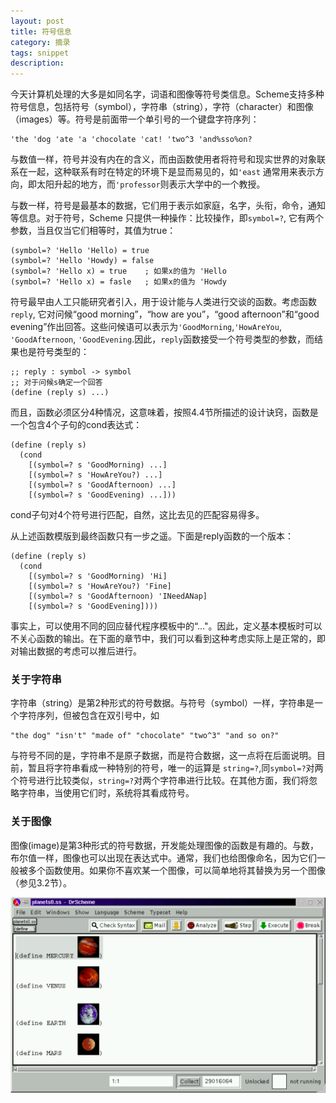```yaml
---
layout: post
title: 符号信息
category: 摘录
tags: snippet
description: 
---
```


今天计算机处理的大多是如同名字，词语和图像等符号类信息。Scheme支持多种符号信息，包括符号（symbol），字符串（string），字符（character）和图像（images）等。符号是前面带一个单引号的一个键盘字符序列：

```
'the 'dog 'ate 'a 'chocolate 'cat! 'two^3 'and%sso%on?
```
与数值一样，符号并没有内在的含义，而由函数使用者将符号和现实世界的对象联系在一起，这种联系有时在特定的环境下是显而易见的，如`'east` 通常用来表示方向，即太阳升起的地方，而`'professor`则表示大学中的一个教授。

与数一样，符号是最基本的数据，它们用于表示如家庭，名字，头衔，命令，通知等信息。对于符号，Scheme 只提供一种操作：比较操作，即`symbol=?`, 它有两个参数，当且仅当它们相等时，其值为true：

```
(symbol=? 'Hello 'Hello) = true
(symbol=? 'Hello 'Howdy) = false
(symbol=? 'Hello x) = true    ; 如果x的值为 'Hello
(symbol=? 'Hello x) = fasle   ; 如果x的值为 'Howdy
```
符号最早由人工只能研究者引入，用于设计能与人类进行交谈的函数。考虑函数 `reply`, 它对问候“good morning”，“how are you”，“good afternoon”和“good evening”作出回答。这些问候语可以表示为`'GoodMorning`,`'HowAreYou`,` 'GoodAfternoon`, `'GoodEvening`.因此，`reply`函数接受一个符号类型的参数，而结果也是符号类型的：

```
;; reply : symbol -> symbol
;; 对于问候s确定一个回答
(define (reply s) ...)
```
而且，函数必须区分4种情况，这意味着，按照4.4节所描述的设计诀窍，函数是一个包含4个子句的cond表达式：

```
(define (reply s)
  (cond
    [(symbol=? s 'GoodMorning) ...]
    [(symbol=? s 'HowAreYou?) ...]
    [(symbol=? s 'GoodAfternoon) ...]
    [(symbol=? s 'GoodEvening) ...]))
```
cond子句对4个符号进行匹配，自然，这比去见的匹配容易得多。

从上述函数模版到最终函数只有一步之遥。下面是reply函数的一个版本：

```
(define (reply s)
  (cond
    [(symbol=? s 'GoodMorning) 'Hi]
    [(symbol=? s 'HowAreYou?) 'Fine]
    [(symbol=? s 'GoodAfternoon) 'INeedANap]
    [(symbol=? s 'GoodEvening])))
```
事实上，可以使用不同的回应替代程序模板中的“..."。因此，定义基本模板时可以不关心函数的输出。在下面的章节中，我们可以看到这种考虑实际上是正常的，即对输出数据的考虑可以推后进行。

### 关于字符串

字符串（string）是第2种形式的符号数据。与符号（symbol）一样，字符串是一个字符序列，但被包含在双引号中，如

```
"the dog" "isn't" "made of" "chocolate" "two^3" "and so on?"
```
与符号不同的是，字符串不是原子数据，而是符合数据，这一点将在后面说明。目前，暂且将字符串看成一种特别的符号，唯一的运算是 `string=?`,同`symbol=?`对两个符号进行比较类似，`string=?`对两个字符串进行比较。在其他方面，我们将忽略字符串，当使用它们时，系统将其看成符号。

### 关于图像

图像(image)是第3种形式的符号数据，开发能处理图像的函数是有趣的。与数，布尔值一样，图像也可以出现在表达式中。通常，我们也给图像命名，因为它们一般被多个函数使用。如果你不喜欢某一个图像，可以简单地将其替换为另一个图像（参见3.2节）。

![](https://github.com/arcticlion/reading-lists/blob/master/HtDC/I%20Processing%20Simple%20Forms%20of%20Data/Chapter%2005%20Symbolic%20Information/屏幕截图%202014-10-17%2014.12.28.png)



